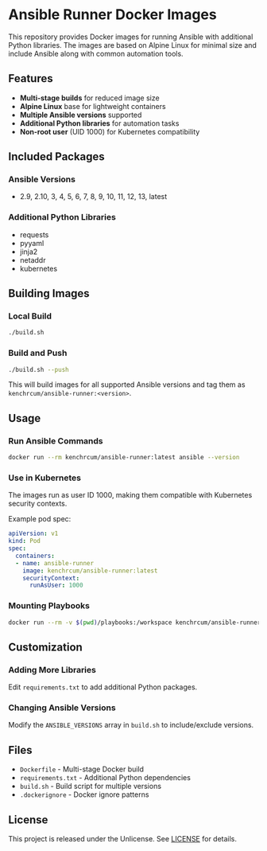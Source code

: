 # Ansible Runner Docker Images

This repository provides Docker images for running Ansible with additional Python libraries. The images are based on Alpine Linux for minimal size and include Ansible along with common automation tools.

## Features

- **Multi-stage builds** for reduced image size
- **Alpine Linux** base for lightweight containers
- **Multiple Ansible versions** supported
- **Additional Python libraries** for automation tasks
- **Non-root user** (UID 1000) for Kubernetes compatibility

## Included Packages

### Ansible Versions
- 2.9, 2.10, 3, 4, 5, 6, 7, 8, 9, 10, 11, 12, 13, latest

### Additional Python Libraries
- requests
- pyyaml
- jinja2
- netaddr
- kubernetes

## Building Images

### Local Build
```bash
./build.sh
```

### Build and Push
```bash
./build.sh --push
```

This will build images for all supported Ansible versions and tag them as `kenchrcum/ansible-runner:<version>`.

## Usage

### Run Ansible Commands
```bash
docker run --rm kenchrcum/ansible-runner:latest ansible --version
```

### Use in Kubernetes
The images run as user ID 1000, making them compatible with Kubernetes security contexts.

Example pod spec:
```yaml
apiVersion: v1
kind: Pod
spec:
  containers:
  - name: ansible-runner
    image: kenchrcum/ansible-runner:latest
    securityContext:
      runAsUser: 1000
```

### Mounting Playbooks
```bash
docker run --rm -v $(pwd)/playbooks:/workspace kenchrcum/ansible-runner:latest ansible-playbook playbook.yml
```

## Customization

### Adding More Libraries
Edit `requirements.txt` to add additional Python packages.

### Changing Ansible Versions
Modify the `ANSIBLE_VERSIONS` array in `build.sh` to include/exclude versions.

## Files

- `Dockerfile` - Multi-stage Docker build
- `requirements.txt` - Additional Python dependencies
- `build.sh` - Build script for multiple versions
- `.dockerignore` - Docker ignore patterns

## License

This project is released under the Unlicense. See [LICENSE](LICENSE) for details.
